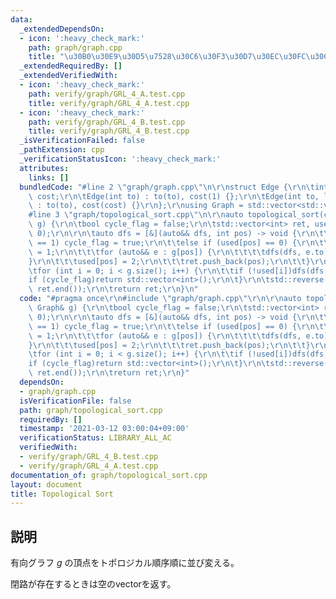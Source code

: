 ```yaml
---
data:
  _extendedDependsOn:
  - icon: ':heavy_check_mark:'
    path: graph/graph.cpp
    title: "\u30B0\u30E9\u30D5\u7528\u30C6\u30F3\u30D7\u30EC\u30FC\u30C8"
  _extendedRequiredBy: []
  _extendedVerifiedWith:
  - icon: ':heavy_check_mark:'
    path: verify/graph/GRL_4_A.test.cpp
    title: verify/graph/GRL_4_A.test.cpp
  - icon: ':heavy_check_mark:'
    path: verify/graph/GRL_4_B.test.cpp
    title: verify/graph/GRL_4_B.test.cpp
  _isVerificationFailed: false
  _pathExtension: cpp
  _verificationStatusIcon: ':heavy_check_mark:'
  attributes:
    links: []
  bundledCode: "#line 2 \"graph/graph.cpp\"\n\r\nstruct Edge {\r\n\tint to; long long\
    \ cost;\r\n\tEdge(int to) : to(to), cost(1) {};\r\n\tEdge(int to, long long cost)\
    \ : to(to), cost(cost) {}\r\n};\r\nusing Graph = std::vector<std::vector<Edge>>;\n\
    #line 3 \"graph/topological_sort.cpp\"\n\r\nauto topological_sort(const Graph&\
    \ g) {\r\n\tbool cycle_flag = false;\r\n\tstd::vector<int> ret, used(g.size(),\
    \ 0);\r\n\r\n\tauto dfs = [&](auto&& dfs, int pos) -> void {\r\n\t\tif (used[pos]\
    \ == 1) cycle_flag = true;\r\n\t\telse if (used[pos] == 0) {\r\n\t\t\tused[pos]\
    \ = 1;\r\n\t\t\tfor (auto&& e : g[pos]) {\r\n\t\t\t\tdfs(dfs, e.to);\r\n\t\t\t\
    }\r\n\t\t\tused[pos] = 2;\r\n\t\t\tret.push_back(pos);\r\n\t\t}\r\n\t};\r\n\r\n\
    \tfor (int i = 0; i < g.size(); i++) {\r\n\t\tif (!used[i])dfs(dfs, i);\r\n\t\t\
    if (cycle_flag)return std::vector<int>();\r\n\t}\r\n\tstd::reverse(ret.begin(),\
    \ ret.end());\r\n\treturn ret;\r\n}\n"
  code: "#pragma once\r\n#include \"graph/graph.cpp\"\r\n\r\nauto topological_sort(const\
    \ Graph& g) {\r\n\tbool cycle_flag = false;\r\n\tstd::vector<int> ret, used(g.size(),\
    \ 0);\r\n\r\n\tauto dfs = [&](auto&& dfs, int pos) -> void {\r\n\t\tif (used[pos]\
    \ == 1) cycle_flag = true;\r\n\t\telse if (used[pos] == 0) {\r\n\t\t\tused[pos]\
    \ = 1;\r\n\t\t\tfor (auto&& e : g[pos]) {\r\n\t\t\t\tdfs(dfs, e.to);\r\n\t\t\t\
    }\r\n\t\t\tused[pos] = 2;\r\n\t\t\tret.push_back(pos);\r\n\t\t}\r\n\t};\r\n\r\n\
    \tfor (int i = 0; i < g.size(); i++) {\r\n\t\tif (!used[i])dfs(dfs, i);\r\n\t\t\
    if (cycle_flag)return std::vector<int>();\r\n\t}\r\n\tstd::reverse(ret.begin(),\
    \ ret.end());\r\n\treturn ret;\r\n}"
  dependsOn:
  - graph/graph.cpp
  isVerificationFile: false
  path: graph/topological_sort.cpp
  requiredBy: []
  timestamp: '2021-03-12 03:00:04+09:00'
  verificationStatus: LIBRARY_ALL_AC
  verifiedWith:
  - verify/graph/GRL_4_B.test.cpp
  - verify/graph/GRL_4_A.test.cpp
documentation_of: graph/topological_sort.cpp
layout: document
title: Topological Sort
---
```


## 説明
有向グラフ $g$ の頂点をトポロジカル順序順に並び変える。

閉路が存在するときは空のvectorを返す。